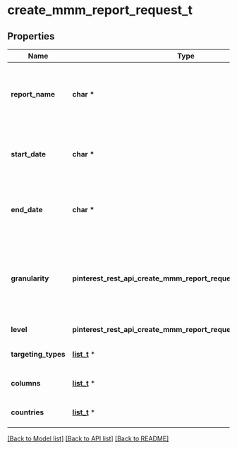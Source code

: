 # create_mmm_report_request_t

## Properties
Name | Type | Description | Notes
------------ | ------------- | ------------- | -------------
**report_name** | **char \*** | Name of the Marketing Mix Modeling (MMM) report | 
**start_date** | **char \*** | Metric report start date (UTC). Format: YYYY-MM-DD | 
**end_date** | **char \*** | Metric report end date (UTC). Format: YYYY-MM-DD | 
**granularity** | **pinterest_rest_api_create_mmm_report_request_GRANULARITY_e** | DAY - metrics are broken down daily.&lt;br&gt; WEEK - metrics are broken down weekly. | 
**level** | **pinterest_rest_api_create_mmm_report_request_LEVEL_e** | Level of the report | 
**targeting_types** | [**list_t**](mmm_reporting_targeting_type.md) \* | List of targeting types | 
**columns** | [**list_t**](mmm_reporting_column.md) \* | Metric and entity columns | 
**countries** | [**list_t**](targeting_advertiser_country.md) \* | A List of countries for filtering | [optional] 

[[Back to Model list]](../README.md#documentation-for-models) [[Back to API list]](../README.md#documentation-for-api-endpoints) [[Back to README]](../README.md)


